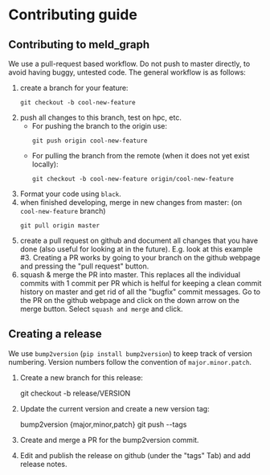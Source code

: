 Contributing guide
==================

Contributing to meld_graph
---------------------------

We use a pull-request based workflow. Do not push to master directly, to avoid having buggy, untested code.
The general workflow is as follows:

1. create a branch for your feature: 
	```
	git checkout -b cool-new-feature
	```
2. push all changes to this branch, test on hpc, etc. 
	- For pushing the branch to the origin use: 
		```
		git push origin cool-new-feature
		```
	- For pulling the branch from the remote (when it does not yet exist locally): 
		```
		git checkout -b cool-new-feature origin/cool-new-feature
		```
4. Format your code using `black`.
3. when finished developing, merge in new changes from master: (on `cool-new-feature` branch) 
	```
	git pull origin master
	```
4. create a pull request on github and document all changes that you have done (also useful for looking at in the future). E.g. look at this example #3. Creating a PR works by going to your branch on the github webpage and pressing the "pull request" button. 
5. squash & merge the PR into master. This replaces all the individual commits with 1 commit per PR which is helful for keeping a clean commit history on master and get rid of all the "bugfix" commit messages. Go to the PR on the github webpage and click on the down arrow on the merge button. Select `squash and merge` and click. 


Creating a release
-----------------

We use `bump2version` (``pip install bump2version``) to keep track of version numbering. 
Version numbers follow the convention of ``major.minor.patch``.

1. Create a new branch for this release:

    git checkout -b release/VERSION

2. Update the current version and create a new version tag:

    bump2version {major,minor,patch}
    git push --tags

3. Create and merge a PR for the bump2version commit.

4. Edit and publish the release on github (under the "tags" Tab) and add release notes.